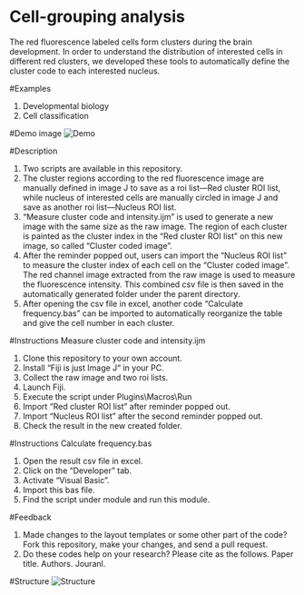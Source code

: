 # Cell-grouping analysis
The red fluorescence labeled cells form clusters during the brain development. In order to understand the distribution of interested cells in different red clusters, we developed these tools to automatically define the cluster code to each interested nucleus.

#Examples
1.	Developmental biology
2.	Cell classification

#Demo image
![Demo](https://user-images.githubusercontent.com/67047201/113233835-adb46400-92d2-11eb-99f6-45804ad7fd39.PNG)

#Description
1.	Two scripts are available in this repository.
2.	The cluster regions according to the red fluorescence image are manually defined in image J to save as a roi list—Red cluster ROI list, while nucleus of interested cells are manually circled in image J and save as another roi list—Nucleus ROI list.
3.	“Measure cluster code and intensity.ijm” is used to generate a new image with the same size as the raw image. The region of each cluster is painted as the cluster index in the “Red cluster ROI list” on this new image, so called “Cluster coded image”.
4.	After the reminder popped out, users can import the “Nucleus ROI list” to measure the cluster index of each cell on the “Cluster coded image”. The red channel image extracted from the raw image is used to measure the fluorescence intensity. This combined csv file is then saved in the automatically generated folder under the parent directory.
5.	After opening the csv file in excel, another code “Calculate frequency.bas” can be imported to automatically reorganize the table and give the cell number in each cluster.

#Instructions Measure cluster code and intensity.ijm
1.	Clone this repository to your own account.
2.	Install “Fiji is just Image J“ in your PC.
3.	Collect the raw image and two roi lists.
4.	Launch Fiji.
5.	Execute the script under Plugins\Macros\Run
6.	Import “Red cluster ROI list” after reminder popped out.
7.	Import “Nucleus ROI list” after the second reminder popped out.
8.	Check the result in the new created folder.

#Instructions Calculate frequency.bas
1.	Open the result csv file in excel.
2.	Click on the “Developer” tab.
3.	Activate “Visual Basic”.
4.	Import this bas file.
5.	Find the script under module and run this module.

#Feedback
1.	Made changes to the layout templates or some other part of the code? Fork this repository, make your changes, and send a pull request.
2.	Do these codes help on your research? Please cite as the follows. Paper title. Authors. Jouranl.

#Structure
![Structure](https://user-images.githubusercontent.com/67047201/113121553-5b793180-9245-11eb-87ba-553fa6fb759b.PNG)
